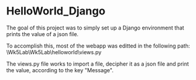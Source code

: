 # HelloWorld_Django
The goal of this project was to simply set up a Django environment that prints the value of a json file.

To accomplish this, most of the webapp was editted in the following path: \Wk5Lab\Wk5Lab\helloworld\views.py

The views.py file works to import a file, decipher it as a json file and print the value, according to the key "Message".
